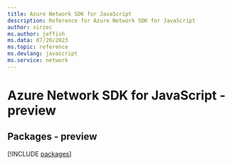 ```yaml
---
title: Azure Network SDK for JavaScript
description: Reference for Azure Network SDK for JavaScript
author: xirzec
ms.author: jeffish
ms.data: 07/20/2023
ms.topic: reference
ms.devlang: javascript
ms.service: network
---
```

# Azure Network SDK for JavaScript - preview
## Packages - preview
[!INCLUDE [packages](network-index.md)]